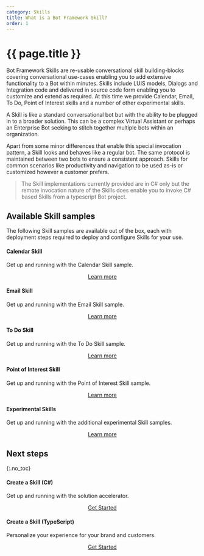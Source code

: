 ```yaml
---
category: Skills
title: What is a Bot Framework Skill?
order: 1
---
```


# {{ page.title }}
Bot Framework Skills are re-usable conversational skill building-blocks covering conversational use-cases enabling you to add extensive functionality to a Bot within minutes. Skills include LUIS models, Dialogs and Integration code and delivered in source code form enabling you to customize and extend as required. At this time we provide Calendar, Email, To Do, Point of Interest skills and a number of other experimental skills.

A Skill is like a standard conversational bot but with the ability to be plugged in to a broader solution. This can be a complex Virtual Assistant or perhaps an Enterprise Bot seeking to stitch together multiple bots within an organization.

Apart from some minor differences that enable this special invocation pattern, a Skill looks and behaves like a regular bot. The same protocol is maintained between two bots to ensure a consistent approach. Skills for common scenarios like productivity and navigation to be used as-is or customized however a customer prefers.

>The Skill implementations currently provided are in C# only but the remote invocation nature of the Skills does enable you to invoke C# based Skills from a typescript Bot project.

## Available Skill samples

The following Skill samples are available out of the box, each with deployment steps required to deploy and configure Skills for your use.

<div class="card-group">
    <div class="card">
        <div class="card-body">
            <h4 class="card-title">Calendar Skill</h4>
            <p class="card-text">Get up and running with the Calendar Skill sample.</p>
        </div>
        <div class="card-footer" style="display: flex; justify-content: center;">
            <a href="{{site.baseurl}}/tutorials/csharp/create-skill/1_intro" class="btn btn-primary">Learn more</a>
        </div>
    </div>
    <div class="card">
        <div class="card-body">
            <h4 class="card-title">Email Skill</h4>
            <p class="card-text">Get up and running with the Email Skill sample.</p>
        </div>
        <div class="card-footer" style="display: flex; justify-content: center;">
            <a href="{{site.baseurl}}/tutorials/csharp/create-skill/1_intro" class="btn btn-primary">Learn more</a>
        </div>
    </div>
    <div class="card">
        <div class="card-body">
            <h4 class="card-title">To Do Skill</h4>
            <p class="card-text">Get up and running with the To Do Skill sample.</p>
        </div>
        <div class="card-footer" style="display: flex; justify-content: center;">
            <a href="{{site.baseurl}}/tutorials/csharp/create-skill/1_intro" class="btn btn-primary">Learn more</a>
        </div>
    </div>
        <div class="card">
        <div class="card-body">
            <h4 class="card-title">Point of Interest Skill</h4>
            <p class="card-text">Get up and running with the Point of Interest Skill sample.</p>
        </div>
        <div class="card-footer" style="display: flex; justify-content: center;">
            <a href="{{site.baseurl}}/tutorials/csharp/create-skill/1_intro" class="btn btn-primary">Learn more</a>
        </div>
    </div>
            <div class="card">
        <div class="card-body">
            <h4 class="card-title">Experimental Skills</h4>
            <p class="card-text">Get up and running with the additional experimental Skill samples.</p>
        </div>
        <div class="card-footer" style="display: flex; justify-content: center;">
            <a href="{{site.baseurl}}/tutorials/csharp/create-skill/1_intro" class="btn btn-primary">Learn more</a>
        </div>
    </div>
</div>


## Next steps
{:.no_toc}

<div class="card-group">
    <div class="card">
        <div class="card-body">
            <h4 class="card-title">Create a Skill (C#)</h4>
            <p class="card-text">Get up and running with the solution accelerator.</p>
        </div>
        <div class="card-footer" style="display: flex; justify-content: center;">
            <a href="{{site.baseurl}}/tutorials/csharp/create-skill/1_intro" class="btn btn-primary">Get Started</a>
        </div>
    </div>
    <div class="card">
        <div class="card-body">
            <h4 class="card-title">Create a Skill (TypeScript)</h4>
            <p class="card-text">Personalize your experience for your brand and customers.</p>
        </div>
        <div class="card-footer" style="display: flex; justify-content: center;">
            <a href="{{site.baseurl}}/tutorials/typescript/create-skill/1_intro" class="btn btn-primary">Get Started</a>
        </div>
    </div>
</div>
